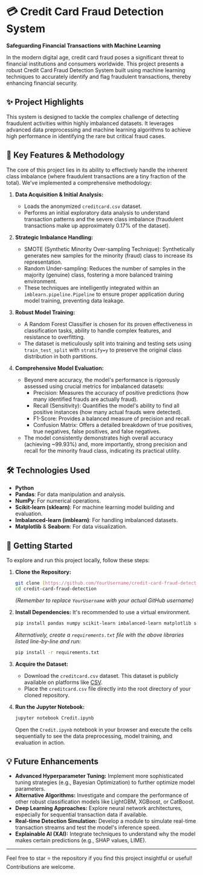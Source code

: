 # 💳 Credit Card Fraud Detection System

**Safeguarding Financial Transactions with Machine Learning**

In the modern digital age, credit card fraud poses a significant threat to financial institutions and consumers worldwide. This project presents a robust Credit Card Fraud Detection System built using machine learning techniques to accurately identify and flag fraudulent transactions, thereby enhancing financial security.

## ✨ Project Highlights

This system is designed to tackle the complex challenge of detecting fraudulent activities within highly imbalanced datasets. It leverages advanced data preprocessing and machine learning algorithms to achieve high performance in identifying the rare but critical fraud cases.

## 🚀 Key Features & Methodology

The core of this project lies in its ability to effectively handle the inherent class imbalance (where fraudulent transactions are a tiny fraction of the total). We've implemented a comprehensive methodology:

1.  **Data Acquisition & Initial Analysis:**
    * Loads the anonymized `creditcard.csv` dataset.
    * Performs an initial exploratory data analysis to understand transaction patterns and the severe class imbalance (fraudulent transactions make up approximately 0.17% of the dataset).

2.  **Strategic Imbalance Handling:**
    * SMOTE (Synthetic Minority Over-sampling Technique): Synthetically generates new samples for the minority (fraud) class to increase its representation.
    * Random Under-sampling: Reduces the number of samples in the majority (genuine) class, fostering a more balanced training environment.
    * These techniques are intelligently integrated within an `imblearn.pipeline.Pipeline` to ensure proper application during model training, preventing data leakage.

3.  **Robust Model Training:**
    * A Random Forest Classifier is chosen for its proven effectiveness in classification tasks, ability to handle complex features, and resistance to overfitting.
    * The dataset is meticulously split into training and testing sets using `train_test_split` with `stratify=y` to preserve the original class distribution in both partitions.

4.  **Comprehensive Model Evaluation:**
    * Beyond mere accuracy, the model's performance is rigorously assessed using crucial metrics for imbalanced datasets:
        * Precision: Measures the accuracy of positive predictions (how many identified frauds are actually fraud).
        * Recall (Sensitivity): Quantifies the model's ability to find all positive instances (how many actual frauds were detected).
        * F1-Score: Provides a balanced measure of precision and recall.
        * Confusion Matrix: Offers a detailed breakdown of true positives, true negatives, false positives, and false negatives.
    * The model consistently demonstrates high overall accuracy (achieving ~99.93%) and, more importantly, strong precision and recall for the minority fraud class, indicating its practical utility.

## 🛠️ Technologies Used

* **Python**
* **Pandas**: For data manipulation and analysis.
* **NumPy**: For numerical operations.
* **Scikit-learn (sklearn)**: For machine learning model building and evaluation.
* **Imbalanced-learn (imblearn)**: For handling imbalanced datasets.
* **Matplotlib** & **Seaborn**: For data visualization.

## 🏃 Getting Started

To explore and run this project locally, follow these steps:

1.  **Clone the Repository:**
    ```bash
    git clone [https://github.com/YourUsername/credit-card-fraud-detection.git](https://github.com/YourUsername/credit-card-fraud-detection.git)
    cd credit-card-fraud-detection
    ```
    *(Remember to replace `YourUsername` with your actual GitHub username)*

2.  **Install Dependencies:**
    It's recommended to use a virtual environment.
    ```bash
    pip install pandas numpy scikit-learn imbalanced-learn matplotlib seaborn
    ```
    *Alternatively, create a `requirements.txt` file with the above libraries listed line-by-line and run:*
    ```bash
    pip install -r requirements.txt
    ```

3.  **Acquire the Dataset:**
    * Download the `creditcard.csv` dataset. This dataset is publicly available on platforms like [CSV](https://drive.proton.me/urls/A9TA7J3KMW#uK1FbfPHFXlv).
    * Place the `creditcard.csv` file directly into the root directory of your cloned repository.

4.  **Run the Jupyter Notebook:**
    ```bash
    jupyter notebook Credit.ipynb
    ```
    Open the `Credit.ipynb` notebook in your browser and execute the cells sequentially to see the data preprocessing, model training, and evaluation in action.

## 💡 Future Enhancements

* **Advanced Hyperparameter Tuning:** Implement more sophisticated tuning strategies (e.g., Bayesian Optimization) to further optimize model parameters.
* **Alternative Algorithms:** Investigate and compare the performance of other robust classification models like LightGBM, XGBoost, or CatBoost.
* **Deep Learning Approaches:** Explore neural network architectures, especially for sequential transaction data if available.
* **Real-time Detection Simulation:** Develop a module to simulate real-time transaction streams and test the model's inference speed.
* **Explainable AI (XAI):** Integrate techniques to understand why the model makes certain predictions (e.g., SHAP values, LIME).

---
Feel free to star ⭐️ the repository if you find this project insightful or useful! Contributions are welcome.
